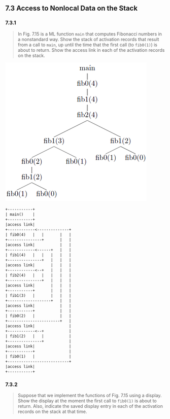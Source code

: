 ## 7.3 Access to Nonlocal Data on the Stack

### 7.3.1

> In Fig. 7.15 is a ML function `main` that computes Fibonacci numbers in a nonstandard way. Show the stack of activation records that result from a call to `main`, up until the time that the first call (to `fib0(1)`) is about to return. Show the access link in each of the activation records on the stack.

![](./img/7.3.1.png)

```
+-----------+
| main()    |
+-----------+
|access link|
+------------<--------------+
| fib0(4)   |   |       |   |
+---------------+       |   |
|access link|           |   |
+------------<------+   |   |
| fib1(4)   |   |   |   |   |
+---------------+   |   |   |
|access link|       |   |   |
+------------<--+   |   |   |
| fib2(4)   |   |   |   |   |
+---------------+   |   |   |
|access link|       |   |   |
+-----------+       |   |   |
| fib1(3)   |       |   |   |
+-------------------+   |   |
|access link|           |   |
+-----------+           |   |
| fib0(2)   |           |   |
+-----------------------+   |
|access link|               |
+------------<--+           |
| fib1(2)   |   |           |
+---------------+           |
|access link|               |
+-----------+               |
| fib0(1)   |               |
+---------------------------+
|access link|
+-----------+
```

### 7.3.2

> Suppose that we implement the functions of Fig. 7.15 using a display. Show the display at the moment the first call to `fib0(1)` is about to return. Also, indicate the saved display entry in each of the activation records on the stack at that time.
